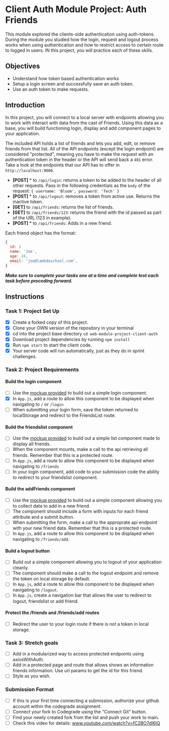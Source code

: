 # Client Auth Module Project: Auth Friends

This module explored the clients-side authentication using auth-tokens. During the module you studied how the login, request and logout process works when using authentication and how to restrict access to certain route to logged in users. IN this project, you will practice each of these skills.

## Objectives

- Understand how token based authentication works
- Setup a login screen and successfully save an auth token.
- Use an auth token to make requests.

## Introduction

In this project, you will connect to a local server with endpoints allowing you to work with interact with data from the cast of Friends. Using this data as a base, you will build functioning login, display and add component pages to your application.

The included API holds a list of friends and lets you add, edit, or remove friends from that list. All of the API endpoints (except the login endpoint) are considered "protected", meaning you have to make the request with an authentication token in the header or the API will send back a `401` error. Take a look at the endpoints that our API has to offer in `http://localhost:9000`.

- **[POST]** \* to `/api/login`: returns a token to be added to the header of all other requests. Pass in the following credentials as the `body` of the request: `{ username: 'Bloom', password: 'Tech' }`
- **[POST]** \* to `/api/logout`: removes a token from active use. Returns the inactive token.
- **[GET]** to `/api/friends`: returns the list of friends.
- **[GET]** to `/api/friends/123`: returns the friend with the id passed as part of the URL (123 in example).
- **[POST]** \* to `/api/friends`: Adds in a new friend.

Each friend object has the format:

```js
{
  id: 1
  name: 'Joe',
  age: 24,
  email: 'joe@lambdaschool.com',
}
```

**_Make sure to complete your tasks one at a time and complete test each task before proceding forward._**

## Instructions

### Task 1: Project Set Up

- [x] Create a forked copy of this project.
- [x] Clone your OWN version of the repository in your terminal
- [x] cd into the project base directory `cd web-module-project-client-auth`
- [x] Download project dependencies by running `npm install`
- [x] Run `npm start` to start the client code.
- [x] Your server code will run automatically, just as they do in sprint challenges.

### Task 2: Project Requirements

#### Build the login component

- [ ] Use the [mockup provided](./login_mockup.png) to build out a simple login component.
- [x] In `App.js`, add a route to allow this component to be displayed when navigating to `/` or `/login`
- [ ] When submitting your login form, save the token returned to localStorage and redirect to the FriendsList route.

#### Build the friendslist component

- [ ] Use the [mockup provided](./friendslist_mockup.png) to build out a simple list component made to display all friends.
- [ ] When the component mounts, make a call to the api retrieving all friends. Remember that this is a protected route.
- [ ] In `App.js`, add a route to allow this component to be displayed when navigating to `/friends`
- [ ] In your login component, add code to your submission code the ability to redirect to your friendslist component.

#### Build the addFriends component

- [ ] Use the [mockup provided](./addfriends_mockup.png) to build out a simple component allowing you to collect data to add in a new friend.
- [ ] The component should include a form with inputs for each friend attribute and a submit button.
- [ ] When submitting the form, make a call to the approprate api endpoint with your new friend data. Remember that this is a protected route.
- [ ] In `App.js`, add a route to allow this component to be displayed when navigating to `/friends/add`.

#### Build a logout button

- [ ] Build out a simple component allowing you to logout of your application cleanly.
- [ ] The component should make a call to the logout endpoint and remove the token on local storage by default.
- [ ] In `App.js`, add a route to allow this component to be displayed when navigating to `/logout`.
- [ ] In `App.js`, create a navigation bar that allows the user to redirect to logout, friendslist or add friend.

#### Protect the /friends and /friends/add routes

- [ ] Redirect the user to your login route if there is not a token in local storage.

### Task 3: Stretch goals

- [ ] Add in a modularized way to access protected endpoints using axiosWithAuth.
- [ ] Add in a protected page and route that allows shows an information friends information. Use url params to get the id for this friend.
- [ ] Style as you wish.

### Submission Format

- [ ] If this is your first time connecting a submission, authorize your github account within the codegrade assignment.
- [ ] Connect your fork to Codegrade using the "Connect Git" button.
- [ ] Find your newly created fork from the list and push your work to main.
- [ ] Check this video for details: www.youtube.com/watch?v=fC2BO7dI6IQ
